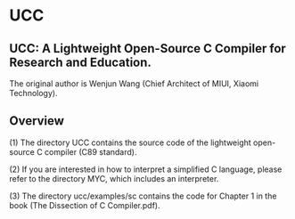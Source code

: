 # UCC

## UCC: A Lightweight Open-Source C Compiler for Research and Education.

The original author is Wenjun Wang (Chief Architect of MIUI, Xiaomi Technology).

## Overview

(1) The directory UCC contains the source code of the lightweight open-source C compiler (C89 standard).

(2) If you are interested in how to interpret a simplified C language, please refer to the directory MYC, which includes an interpreter.

(3) The directory ucc/examples/sc contains the code for Chapter 1 in the book (The Dissection of C Compiler.pdf).












